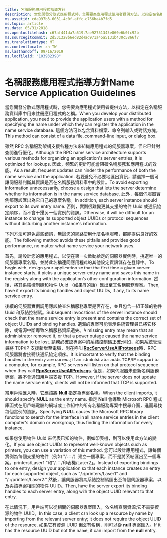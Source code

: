 ```yaml
---
title: 名稱服務應用程式指導方針
description: 當您開發分散式應用程式時，您需要為應用程式使用者提供方法，以指定在名稱服務資料庫中用來註冊應用程式的名稱。
ms.assetid: cda997b3-6031-4c0f-affc-c766ba4b7fd5
ms.topic: article
ms.date: 05/31/2018
ms.openlocfilehash: c67af441da7a51917ae92751345e860e6b0fc92b
ms.sourcegitcommit: 2d531328b6ed82d4ad971a45a5131b430c5866f7
ms.translationtype: MT
ms.contentlocale: zh-TW
ms.lasthandoff: 09/16/2019
ms.locfileid: "103932398"
---
```

# <a name="name-service-application-guidelines"></a><span data-ttu-id="c6879-103">名稱服務應用程式指導方針</span><span class="sxs-lookup"><span data-stu-id="c6879-103">Name Service Application Guidelines</span></span>

<span data-ttu-id="c6879-104">當您開發分散式應用程式時，您需要為應用程式使用者提供方法，以指定在名稱服務資料庫中用來註冊應用程式的名稱。</span><span class="sxs-lookup"><span data-stu-id="c6879-104">When you develop your distributed application, you need to provide the application users with a method for specifying the name under which they can register the application in the name service database.</span></span> <span data-ttu-id="c6879-105">這個方法可以包含資料檔案、命令列輸入或對話方塊。</span><span class="sxs-lookup"><span data-stu-id="c6879-105">This method can consist of a data file, command-line input, or dialog box.</span></span>

<span data-ttu-id="c6879-106">雖然 RPC 名稱服務架構支援各種方法來組織應用程式的伺服器專案，但它已針對查閱進行優化。</span><span class="sxs-lookup"><span data-stu-id="c6879-106">Although the RPC name service architecture supports various methods for organizing an application's server entries, it is optimized for lookups.</span></span> <span data-ttu-id="c6879-107">因此，頻繁的更新可能會阻礙名稱服務和應用程式的效能。</span><span class="sxs-lookup"><span data-stu-id="c6879-107">As a result, frequent updates can hinder the performance of both the name service and the application.</span></span> <span data-ttu-id="c6879-108">若要避免不必要地匯出資訊，請選擇一個可讓伺服器判斷其資訊是否在名稱服務資料庫中的設計。</span><span class="sxs-lookup"><span data-stu-id="c6879-108">To avoid exporting information unnecessarily, choose a design that lets the server determine whether its information is in the name service database.</span></span> <span data-ttu-id="c6879-109">此外，每個伺服器實例都應該匯出為它自己的專案名稱。</span><span class="sxs-lookup"><span data-stu-id="c6879-109">In addition, each server instance should export to its own entry name.</span></span> <span data-ttu-id="c6879-110">否則，實例很難變更其支援的物件 Uuid 或通訊協定順序，而不會干擾另一個實例的資訊。</span><span class="sxs-lookup"><span data-stu-id="c6879-110">Otherwise, it will be difficult for an instance to change its supported object UUIDs or protocol sequences without disturbing another instance's information.</span></span>

<span data-ttu-id="c6879-111">下列方法可避免這些錯誤，無論您的網路使用什麼名稱服務，都能提供良好的效能。</span><span class="sxs-lookup"><span data-stu-id="c6879-111">The following method avoids these pitfalls and provides good performance, no matter what name service your network uses.</span></span>

<span data-ttu-id="c6879-112">首先，請設計您的應用程式，以便在第一次啟動給定的伺服器實例時，挑選唯一的伺服器專案名稱，並將此名稱連同應用程式的其他設定資訊儲存在登錄中。</span><span class="sxs-lookup"><span data-stu-id="c6879-112">To begin with, design your application so that the first time a given server instance starts, it picks a unique server-entry name and saves this name in the registry along with the application's other configuration information.</span></span> <span data-ttu-id="c6879-113">然後，將其系結控制碼和物件 Uuid （如果有的話）匯出至其名稱服務專案。</span><span class="sxs-lookup"><span data-stu-id="c6879-113">Then, have it export its binding handles and object UUIDs, if any, to its name service entry.</span></span>

<span data-ttu-id="c6879-114">後續的伺服器實例調用應該檢查名稱服務專案是否存在，並且包含一組正確的物件 Uuid 和系結控制碼。</span><span class="sxs-lookup"><span data-stu-id="c6879-114">Subsequent invocations of the server instance should check that the name service entry is present and contains the correct set of object UUIDs and binding handles.</span></span> <span data-ttu-id="c6879-115">遺漏的專案可能表示系統管理員已將它移除，或電源中斷導致名稱服務資訊遺失。</span><span class="sxs-lookup"><span data-stu-id="c6879-115">A missing entry may mean that an administrator removed it, or that a power outage caused the name service information to be lost.</span></span> <span data-ttu-id="c6879-116">請務必確認專案中的系結控制碼正確;例如，如果系統管理員將 TCP/IP 支援新增至電腦，則在呼叫 [**RpcServerUseAllProtseqs**](/windows/desktop/api/Rpcdce/nf-rpcdce-rpcserveruseallprotseqs)時，RPC 伺服器將會接聽該通訊協定順序。</span><span class="sxs-lookup"><span data-stu-id="c6879-116">It is important to verify that the binding handles in the entry are correct; if an administrator adds TCP/IP support to a computer, for example, RPC servers will listen on that protocol sequence when they call [**RpcServerUseAllProtseqs**](/windows/desktop/api/Rpcdce/nf-rpcdce-rpcserveruseallprotseqs).</span></span> <span data-ttu-id="c6879-117">但是，如果伺服器未更新名稱服務專案，將不會通知用戶端支援 TCP。</span><span class="sxs-lookup"><span data-stu-id="c6879-117">However, if the server does not update the name service entry, clients will not be informed that TCP is supported.</span></span>

<span data-ttu-id="c6879-118">當用戶端匯入時，它應該將 **Null** 指定為專案名稱。</span><span class="sxs-lookup"><span data-stu-id="c6879-118">When the client imports, it should specify **NULL** as the entry name.</span></span> <span data-ttu-id="c6879-119">指定 **Null** 會導致 Microsoft RPC 程式庫函式在用戶端電腦的網域或工作組中的所有名稱服務專案中搜尋介面，進而尋找每個實例的資訊。</span><span class="sxs-lookup"><span data-stu-id="c6879-119">Specifying **NULL** causes the Microsoft RPC library functions to search for the interface in all name service entries in the client computer's domain or workgroup, thus finding the information for every instance.</span></span>

<span data-ttu-id="c6879-120">如果您使用物件 Uuid 來代表已知的物件，例如印表機，則可以使用此方法的變化。</span><span class="sxs-lookup"><span data-stu-id="c6879-120">If you use object UUIDs to represent well-known objects such as printers, you can use a variation of this method.</span></span> <span data-ttu-id="c6879-121">您可以設計應用程式，讓每個實例為每個支援的物件（例如 "/.：/）建立一個專案，而不是將系結匯出至一個專案。printers/Laser1 "和"/.：/印表機/Laser2」。</span><span class="sxs-lookup"><span data-stu-id="c6879-121">Instead of exporting bindings to one entry, design your application so that each instance creates an entry for each supported object, such as "/.:/printers/Laser1" and "/.:/printers/Laser2."</span></span> <span data-ttu-id="c6879-122">然後，讓伺服器將其系結控制碼匯出至每個伺服器專案，以及與該專案相關的物件 UUID。</span><span class="sxs-lookup"><span data-stu-id="c6879-122">Then, have the server export its binding handles to each server entry, along with the object UUID relevant to that entry.</span></span>

<span data-ttu-id="c6879-123">在此情況下，用戶端可以從相關的伺服器專案匯入，依名稱查閱資源;它不需要資源的物件 UUID。</span><span class="sxs-lookup"><span data-stu-id="c6879-123">In this case, a client can look up a resource by name by importing from the relevant server entry; it does not require the object UUID of the resource.</span></span> <span data-ttu-id="c6879-124">如果它有資源 UUID 但沒有名稱，則可以從 **null** 專案匯入。</span><span class="sxs-lookup"><span data-stu-id="c6879-124">If it has the resource UUID but not the name, it can import from the **null** entry.</span></span>

 

 




